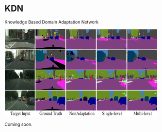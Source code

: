 # KDN

Knowledge Based Domain Adaptation Network

<img src="https://github.com/yuxiaoz/KDN/blob/master/images/KDN_GTA5_Results.PNG" width="640" height="288" alt="KDN Outputs on GTA5"/>

Coming soon.